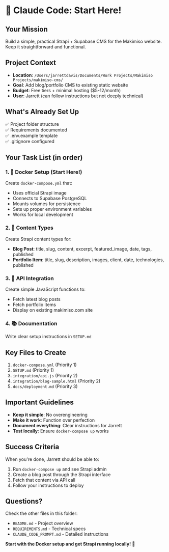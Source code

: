 # 🤖 Claude Code: Start Here!

## Your Mission
Build a simple, practical Strapi + Supabase CMS for the Makimiso website. Keep it straightforward and functional.

## Project Context
- **Location**: `/Users/jarrettdavis/Documents/Work Projects/Makimiso Projects/makimiso-cms/`
- **Goal**: Add blog/portfolio CMS to existing static website
- **Budget**: Free tiers + minimal hosting ($5-12/month)
- **User**: Jarrett (can follow instructions but not deeply technical)

## What's Already Set Up
✅ Project folder structure  
✅ Requirements documented  
✅ .env.example template  
✅ .gitignore configured  

## Your Task List (in order)

### 1. 🐳 Docker Setup (Start Here!)
Create `docker-compose.yml` that:
- Uses official Strapi image
- Connects to Supabase PostgreSQL 
- Mounts volumes for persistence
- Sets up proper environment variables
- Works for local development

### 2. 📝 Content Types
Create Strapi content types for:
- **Blog Post**: title, slug, content, excerpt, featured_image, date, tags, published
- **Portfolio Item**: title, slug, description, images, client, date, technologies, published

### 3. 🔌 API Integration  
Create simple JavaScript functions to:
- Fetch latest blog posts
- Fetch portfolio items
- Display on existing makimiso.com site

### 4. 📚 Documentation
Write clear setup instructions in `SETUP.md`

## Key Files to Create
1. `docker-compose.yml` (Priority 1)
2. `SETUP.md` (Priority 1) 
3. `integration/api.js` (Priority 2)
4. `integration/blog-sample.html` (Priority 2)
5. `docs/deployment.md` (Priority 3)

## Important Guidelines
- **Keep it simple**: No overengineering
- **Make it work**: Function over perfection
- **Document everything**: Clear instructions for Jarrett
- **Test locally**: Ensure `docker-compose up` works

## Success Criteria
When you're done, Jarrett should be able to:
1. Run `docker-compose up` and see Strapi admin
2. Create a blog post through the Strapi interface
3. Fetch that content via API call
4. Follow your instructions to deploy

## Questions? 
Check the other files in this folder:
- `README.md` - Project overview
- `REQUIREMENTS.md` - Technical specs  
- `CLAUDE_CODE_PROMPT.md` - Detailed instructions

**Start with the Docker setup and get Strapi running locally!** 🚀
